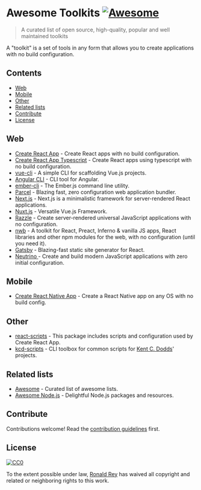 # Awesome Toolkits [![Awesome](https://cdn.rawgit.com/sindresorhus/awesome/d7305f38d29fed78fa85652e3a63e154dd8e8829/media/badge.svg)](https://github.com/sindresorhus/awesome)

> A curated list of open source, high-quality, popular and well maintained toolkits

A "toolkit" is a set of tools in any form that allows you to create applications with no build configuration.

## Contents

- [Web](#web)
- [Mobile](#mobile)
- [Other](#other)
- [Related lists](#related-lists)
- [Contribute](#contribute)
- [License](#license)

## Web

* [Create React App](https://github.com/facebookincubator/create-react-app) - Create React apps with no build configuration.
* [Create React App Typescript](https://github.com/wmonk/create-react-app-typescript) - Create React apps using typescript with no build configuration.
* [vue-cli](https://github.com/vuejs/vue-cli) - A simple CLI for scaffolding Vue.js projects.
* [Angular CLI](https://github.com/angular/angular-cli) - CLI tool for Angular.
* [ember-cli](https://github.com/ember-cli/ember-cli) - The Ember.js command line utility.
* [Parcel](https://github.com/parcel-bundler/parcel) - Blazing fast, zero configuration web application bundler.
* [Next.js](https://github.com/zeit/next.js/) - Next.js is a minimalistic framework for server-rendered React applications.
* [Nuxt.js](https://github.com/nuxt/nuxt.js) - Versatile Vue.js Framework.
* [Razzle](https://github.com/jaredpalmer/razzle) - Create server-rendered universal JavaScript applications with no configuration.
* [nwb](https://github.com/insin/nwb) - A toolkit for React, Preact, Inferno & vanilla JS apps, React libraries and other npm modules for the web, with no configuration (until you need it).
* [Gatsby](https://github.com/gatsbyjs/gatsby) - Blazing-fast static site generator for React.
* [Neutrino ](https://github.com/mozilla-neutrino/neutrino-dev) - Create and build modern JavaScript applications with zero initial configuration.

## Mobile

* [Create React Native App](https://github.com/react-community/create-react-native-app) - Create a React Native app on any OS with no build config.

## Other

* [react-scripts](https://github.com/facebookincubator/create-react-app/tree/master/packages/react-scripts) - This package includes scripts and configuration used by Create React App.
* [kcd-scripts](https://github.com/kentcdodds/kcd-scripts) - CLI toolbox for common scripts for [Kent C. Dodds](https://github.com/kentcdodds/kcd-scripts)' projects.

##  Related lists

* [Awesome](https://github.com/sindresorhus/awesome) - Curated list of awesome lists.
* [Awesome Node.js](https://github.com/sindresorhus/awesome-nodejs) - Delightful Node.js packages and resources.

## Contribute

Contributions welcome! Read the [contribution guidelines](contributing.md) first.

## License

[![CC0](http://mirrors.creativecommons.org/presskit/buttons/88x31/svg/cc-zero.svg)](http://creativecommons.org/publicdomain/zero/1.0)

To the extent possible under law, [Ronald Rey](http://github.com/reyronald) has waived all copyright and
related or neighboring rights to this work.
